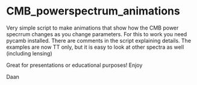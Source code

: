 # CMB_powerspectrum_animations

Very simple script to make animations that show how the CMB power specrrum changes as you change parameters. For this to work you need pycamb installed. 
There are comments in the script explaining details. The examples are now TT only, but it is easy to look at other spectra as well (including lensing) 

Great for presentations or educational purposes!
Enjoy

Daan

